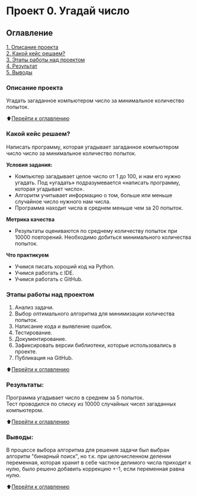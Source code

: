# Проект 0. Угадай число

## Оглавление  
[1. Описание проекта](#описание-проекта)  
[2. Какой кейс решаем?](#какой-кейс-решаем)  
[3. Этапы работы над проектом](#этапы-работы-над-проектом)  
[4. Результат](#результаты)    
[5. Выводы](#выводы) 

### Описание проекта    
Угадать загаданное компьютером число за минимальное количество попыток.

:arrow_up:[Перейти к оглавлению](#оглавление)


### Какой кейс решаем?    
Написать программу, которая угадывает загаданное компьютером число число за минимальное количество попыток.

**Условия задания:**  
- Компьютер загадывает целое число от 1 до 100, и нам его нужно угадать. Под «угадать» подразумевается «написать программу, которая угадывает число».
- Алгоритм учитывает информацию о том, больше или меньше случайное число нужного нам числа.
- Программа находит числа в среднем меньше чем за 20 попыток. 

**Метрика качества**     
- Результаты оцениваются по среднему количеству попыток при 10000 повторений. Необходимо добиться минимального количества попыток.

**Что практикуем**     
- Учимся писать хороший код на Python.
- Учимся работать с IDE.
- Учимся работать с GitHub.


### Этапы работы над проектом  
1. Анализ задачи.
2. Выбор оптимального алгоритма для минимизации количества попыток.
3. Написание кода и выявление ошибок.
4. Тестирование.
5. Документирование.
6. Зафиксировать версии библиотеки, которые использовались в проекте.
7. Публикация на GitHub.

:arrow_up:[Перейти к оглавлению](#оглавление)


### Результаты:  
Программа угадывает число в среднем за 5 попыток.  
Тест проводился по списку из 10000 случайных чисел загаданных компьютером.

:arrow_up:[Перейти к оглавлению](#оглавление)


### Выводы:  
В процессе выбора алгоритма для решения задачи был выбран алгоритм "бинарный поиск", но т.к. при целочисленном делении переменная, которая хранит в себе частное делимого числа приходит к нулю, было решено добавить коррекцию +-1, если переменная равна нулю.

:arrow_up:[Перейти к оглавлению](#оглавление)